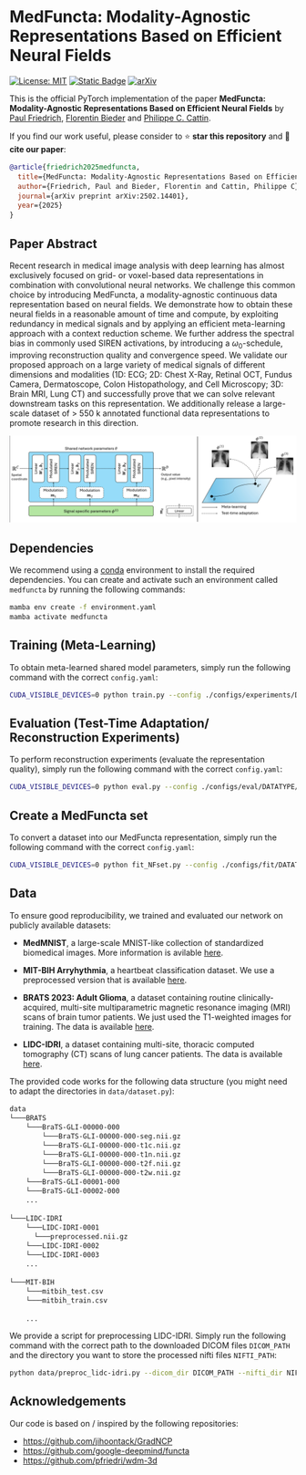 # MedFuncta: Modality-Agnostic Representations Based on Efficient Neural Fields
[![License: MIT](https://img.shields.io/badge/License-MIT-yellow.svg)](https://opensource.org/licenses/MIT)
[![Static Badge](https://img.shields.io/badge/Project-page-blue)](https://pfriedri.github.io/medfuncta-io/)
[![arXiv](https://img.shields.io/badge/arXiv-2502.14401-b31b1b.svg)](https://arxiv.org/abs/2502.14401)

This is the official PyTorch implementation of the paper **MedFuncta: Modality-Agnostic Representations Based on Efficient Neural Fields** by [Paul Friedrich](https://pfriedri.github.io/), [Florentin Bieder](https://dbe.unibas.ch/en/persons/florentin-bieder/) and [Philippe C. Cattin](https://dbe.unibas.ch/en/persons/philippe-claude-cattin/).

If you find our work useful, please consider to :star: **star this repository** and :memo: **cite our paper**:
```bibtex
@article{friedrich2025medfuncta,
  title={MedFuncta: Modality-Agnostic Representations Based on Efficient Neural Fields},
  author={Friedrich, Paul and Bieder, Florentin and Cattin, Philippe C},
  journal={arXiv preprint arXiv:2502.14401},
  year={2025}
}
```
## Paper Abstract
Recent research in medical image analysis with deep learning has almost exclusively focused on grid- or voxel-based data representations in combination with convolutional neural networks. 
We challenge this common choice by introducing MedFuncta, a modality-agnostic continuous data representation based on neural fields. 
We demonstrate how to obtain these neural fields in a reasonable amount of time and compute, by exploiting redundancy in medical signals and by applying an efficient meta-learning approach with a context reduction scheme. 
We further address the spectral bias in commonly used SIREN activations, by introducing a $\omega_0$-schedule, improving reconstruction quality and convergence speed. 
We validate our proposed approach on a large variety of medical signals of different dimensions and modalities (1D: ECG; 2D: Chest X-Ray, Retinal OCT, Fundus Camera, Dermatoscope, Colon Histopathology, and Cell Microscopy; 3D: Brain MRI, Lung CT) and successfully prove that we can solve relevant downstream tasks on this representation. 
We additionally release a large-scale dataset of > 550 k annotated functional data representations to promote research in this direction.

<p>
    <img width="750" src="assets/overview.png"/>
</p>

## Dependencies
We recommend using a [conda](https://github.com/conda-forge/miniforge#mambaforge) environment to install the required dependencies.
You can create and activate such an environment called `medfuncta` by running the following commands:
```sh
mamba env create -f environment.yaml
mamba activate medfuncta
```
## Training (Meta-Learning)
To obtain meta-learned shared model parameters, simply run the following command with the correct `config.yaml`:
```sh
CUDA_VISIBLE_DEVICES=0 python train.py --config ./configs/experiments/DATATYPE/DATASET_RESOLUTION.yaml
```

## Evaluation (Test-Time Adaptation/ Reconstruction Experiments)
To perform reconstruction experiments (evaluate the representation quality), simply run the following command with the correct `config.yaml`:
```sh
CUDA_VISIBLE_DEVICES=0 python eval.py --config ./configs/eval/DATATYPE/DATASET_RESOLUTION.yaml
```
## Create a MedFuncta set
To convert a dataset into our MedFuncta representation, simply run the following command with the correct `config.yaml`:
```sh
CUDA_VISIBLE_DEVICES=0 python fit_NFset.py --config ./configs/fit/DATATYPE/DATASET_RESOLUTION.yaml
```


## Data
To ensure good reproducibility, we trained and evaluated our network on publicly available datasets:
* **MedMNIST**, a large-scale MNIST-like collection of standardized biomedical images. More information is avilable [here](https://medmnist.com/).

* **MIT-BIH Arryhythmia**, a heartbeat classification dataset. We use a preprocessed version that is available [here](https://www.kaggle.com/datasets/shayanfazeli/heartbeat).

* **BRATS 2023: Adult Glioma**, a dataset containing routine clinically-acquired, multi-site multiparametric magnetic resonance imaging (MRI) scans of brain tumor patients. We just used the T1-weighted images for training. The data is available [here](https://www.synapse.org/#!Synapse:syn51514105).

* **LIDC-IDRI**, a dataset containing multi-site, thoracic computed tomography (CT) scans of lung cancer patients. The data is available [here](https://wiki.cancerimagingarchive.net/pages/viewpage.action?pageId=1966254).

The provided code works for the following data structure (you might need to adapt the directories in `data/dataset.py`):
```
data
└───BRATS
    └───BraTS-GLI-00000-000
        └───BraTS-GLI-00000-000-seg.nii.gz
        └───BraTS-GLI-00000-000-t1c.nii.gz
        └───BraTS-GLI-00000-000-t1n.nii.gz
        └───BraTS-GLI-00000-000-t2f.nii.gz
        └───BraTS-GLI-00000-000-t2w.nii.gz  
    └───BraTS-GLI-00001-000
    └───BraTS-GLI-00002-000
    ...

└───LIDC-IDRI
    └───LIDC-IDRI-0001
      └───preprocessed.nii.gz
    └───LIDC-IDRI-0002
    └───LIDC-IDRI-0003
    ...
    
└───MIT-BIH
    └───mitbih_test.csv
    └───mitbih_train.csv
    
    ...
```
We provide a script for preprocessing LIDC-IDRI. Simply run the following command with the correct path to the downloaded DICOM files `DICOM_PATH` and the directory you want to store the processed nifti files `NIFTI_PATH`:
```sh
python data/preproc_lidc-idri.py --dicom_dir DICOM_PATH --nifti_dir NIFTI_PATH
```

## Acknowledgements
Our code is based on / inspired by the following repositories:
* https://github.com/jihoontack/GradNCP 
* https://github.com/google-deepmind/functa
* https://github.com/pfriedri/wdm-3d
